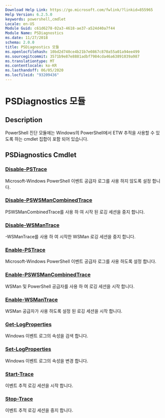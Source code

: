 ```yaml
---
Download Help Link: https://go.microsoft.com/fwlink/?linkid=855965
Help Version: 6.2.5.0
keywords: powershell,cmdlet
Locale: en-US
Module Guid: c61d6278-02a3-4618-ae37-a524d40a7f44
Module Name: PSDiagnostics
ms.date: 11/27/2018
schema: 2.0.0
title: PSDiagnostics 모듈
ms.openlocfilehash: 10bd2d740ce4b21b7e0867c870a55a01a94ee499
ms.sourcegitcommit: 3571b9e87e8881adbf7984cda46a63891039a987
ms.translationtype: MT
ms.contentlocale: ko-KR
ms.lasthandoff: 06/05/2020
ms.locfileid: "93209436"
---
```

# PSDiagnostics 모듈

## Description

PowerShell 진단 모듈에는 Windows의 PowerShell에서 ETW 추적을 사용할 수 있도록 하는 cmdlet 집합이 포함 되어 있습니다.

## PSDiagnostics Cmdlet

### [Disable-PSTrace](Disable-PSTrace.md)
Microsoft-Windows PowerShell 이벤트 공급자 로그를 사용 하지 않도록 설정 합니다.

### [Disable-PSWSManCombinedTrace](Disable-PSWSManCombinedTrace.md)
PSWSManCombinedTrace를 사용 하 여 시작 된 로깅 세션을 중지 합니다.

### [Disable-WSManTrace](Disable-WSManTrace.md)
-WSManTrace를 사용 하 여 시작한 WSMan 로깅 세션을 중지 합니다.

### [Enable-PSTrace](Enable-PSTrace.md)
Microsoft-Windows PowerShell 이벤트 공급자 로그를 사용 하도록 설정 합니다.

### [Enable-PSWSManCombinedTrace](Enable-PSWSManCombinedTrace.md)
WSMan 및 PowerShell 공급자를 사용 하 여 로깅 세션을 시작 합니다.

### [Enable-WSManTrace](Enable-WSManTrace.md)
WSMan 공급자가 사용 하도록 설정 된 로깅 세션을 시작 합니다.

### [Get-LogProperties](Get-LogProperties.md)
Windows 이벤트 로그의 속성을 검색 합니다.

### [Set-LogProperties](Set-LogProperties.md)
Windows 이벤트 로그의 속성을 변경 합니다.

### [Start-Trace](Start-Trace.md)
이벤트 추적 로깅 세션을 시작 합니다.

### [Stop-Trace](Stop-Trace.md)
이벤트 추적 로깅 세션을 중지 합니다.
